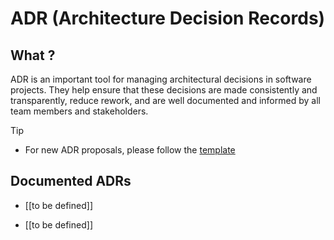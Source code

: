# ADR (Architecture Decision Records)

## What ?

ADR is an important tool for managing architectural decisions in software projects. They help ensure that these decisions are made consistently and transparently, reduce rework, and are well documented and informed by all team members and stakeholders.

> [!TIP]
>
> * For new ADR proposals, please follow the [template](ADR000-template.md)

## Documented ADRs

* [[to be defined]]

* [[to be defined]]
